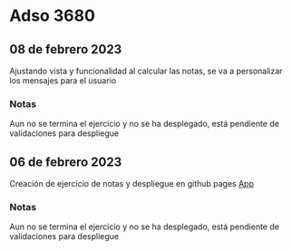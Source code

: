 # Adso 3680 

## 08 de febrero 2023

Ajustando vista y funcionalidad al calcular las notas, se va a personalizar los mensajes para el usuario

### Notas

Aun no se termina el ejercicio y no se ha desplegado, está pendiente de validaciones para despliegue

## 06 de febrero 2023

Creación de ejercicio de notas y despliegue en github pages
[App](https://andresfdel17.github.io/edwin-060223/)

### Notas

Aun no se termina el ejercicio y no se ha desplegado, está pendiente de validaciones para despliegue